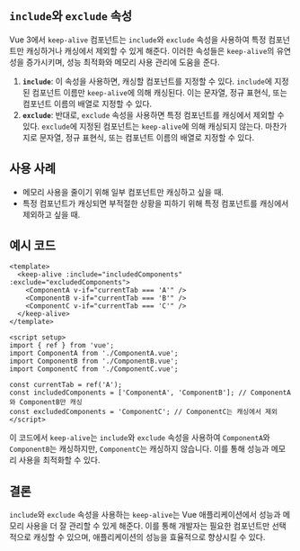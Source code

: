 
## `include`와 `exclude` 속성
Vue 3에서 `keep-alive` 컴포넌트는 `include`와 `exclude` 속성을 사용하여 특정 컴포넌트만 캐싱하거나 캐싱에서 제외할 수 있게 해준다. 이러한 속성들은 `keep-alive`의 유연성을 증가시키며, 성능 최적화와 메모리 사용 관리에 도움을 준다.

1. **`include`**: 이 속성을 사용하면, 캐싱할 컴포넌트를 지정할 수 있다. `include`에 지정된 컴포넌트 이름만 `keep-alive`에 의해 캐싱된다. 이는 문자열, 정규 표현식, 또는 컴포넌트 이름의 배열로 지정할 수 있다.
2. **`exclude`**: 반대로, `exclude` 속성을 사용하면 특정 컴포넌트를 캐싱에서 제외할 수 있다. `exclude`에 지정된 컴포넌트는 `keep-alive`에 의해 캐싱되지 않는다. 마찬가지로 문자열, 정규 표현식, 또는 컴포넌트 이름의 배열로 지정할 수 있다.

## 사용 사례
- 메모리 사용을 줄이기 위해 일부 컴포넌트만 캐싱하고 싶을 때.
- 특정 컴포넌트가 캐싱되면 부적절한 상황을 피하기 위해 특정 컴포넌트를 캐싱에서 제외하고 싶을 때.

## 예시 코드

```vue
<template>
  <keep-alive :include="includedComponents" :exclude="excludedComponents">
    <ComponentA v-if="currentTab === 'A'" />
    <ComponentB v-if="currentTab === 'B'" />
    <ComponentC v-if="currentTab === 'C'" />
  </keep-alive>
</template>

<script setup>
import { ref } from 'vue';
import ComponentA from './ComponentA.vue';
import ComponentB from './ComponentB.vue';
import ComponentC from './ComponentC.vue';

const currentTab = ref('A');
const includedComponents = ['ComponentA', 'ComponentB']; // ComponentA와 ComponentB만 캐싱
const excludedComponents = 'ComponentC'; // ComponentC는 캐싱에서 제외
</script>
```

이 코드에서 `keep-alive`는 `include`와 `exclude` 속성을 사용하여 `ComponentA`와 `ComponentB`는 캐싱하지만, `ComponentC`는 캐싱하지 않습니다. 이를 통해 성능과 메모리 사용을 최적화할 수 있다.

## 결론
`include`와 `exclude` 속성을 사용하는 `keep-alive`는 Vue 애플리케이션에서 성능과 메모리 사용을 더 잘 관리할 수 있게 해준다. 이를 통해 개발자는 필요한 컴포넌트만 선택적으로 캐싱할 수 있으며, 애플리케이션의 성능을 효율적으로 향상시킬 수 있다.